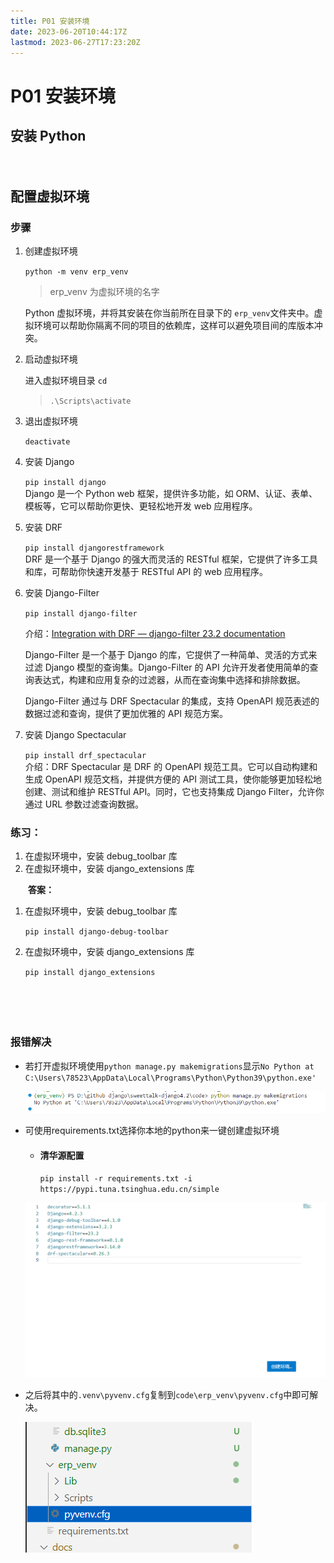 ```yaml
---
title: P01 安装环境
date: 2023-06-20T10:44:17Z
lastmod: 2023-06-27T17:23:20Z
---
```


# P01 安装环境

## 安装 Python

　　‍

## 配置虚拟环境

### 步骤

1. 创建虚拟环境

    ​`python -m venv erp_venv`​​

    > erp_venv 为虚拟环境的名字
    >

    Python 虚拟环境，并将其安装在你当前所在目录下的 `erp_venv`​​ 文件夹中。虚拟环境可以帮助你隔离不同的项目的依赖库，这样可以避免项目间的库版本冲突。
2. 启动虚拟环境

    进入虚拟环境目录 `cd`​​

    > ​`.\Scripts\activate`​​​
    >
3. 退出虚拟环境

    `deactivate`​
4. 安装 Django

    ​`pip install django`​​  
    Django 是一个 Python web 框架，提供许多功能，如 ORM、认证、表单、模板等，它可以帮助你更快、更轻松地开发 web 应用程序。
5. 安装 DRF

    ​`pip install djangorestframework`​​  
    DRF 是一个基于 Django 的强大而灵活的 RESTful 框架，它提供了许多工具和库，可帮助你快速开发基于 RESTful API 的 web 应用程序。
6. 安装 Django-Filter

    ​`pip install django-filter`​​

    介绍：[Integration with DRF — django-filter 23.2 documentation](https://django-filter.readthedocs.io/en/stable/guide/rest_framework.html#drf-integration)

    Django-Filter 是一个基于 Django 的库，它提供了一种简单、灵活的方式来过滤 Django 模型的查询集。Django-Filter 的 API 允许开发者使用简单的查询表达式，构建和应用复杂的过滤器，从而在查询集中选择和排除数据。

    Django-Filter 通过与 DRF Spectacular 的集成，支持 OpenAPI 规范表述的数据过滤和查询，提供了更加优雅的 API 规范方案。
7. 安装 Django Spectacular

    ​`pip install drf_spectacular`​​  
    介绍：DRF Spectacular 是 DRF 的 OpenAPI 规范工具。它可以自动构建和生成 OpenAPI 规范文档，并提供方便的 API 测试工具，使你能够更加轻松地创建、测试和维护 RESTful API。同时，它也支持集成 Django Filter，允许你通过 URL 参数过滤查询数据。

### **练习**：

1. 在虚拟环境中，安装 debug_toolbar 库
2. 在虚拟环境中，安装 django_extensions 库

　　**答案：**

1. 在虚拟环境中，安装 debug_toolbar 库

    ​`pip install django-debug-toolbar`​​
2. 在虚拟环境中，安装 django_extensions 库

    ​`pip install django_extensions`​

　　‍

　　‍

### 报错解决

  - 若打开虚拟环境使用`python manage.py makemigrations`显示`No Python at C:\Users\78523\AppData\Local\Programs\Python\Python39\python.exe'`  
  
    ​![image](assets\2023-08-11_094018.png)​  

  - 可使用requirements.txt选择你本地的python来一键创建虚拟环境   
  
    - #### 清华源配置
        `pip install -r requirements.txt -i https://pypi.tuna.tsinghua.edu.cn/simple`

    ​![image](assets\2023-08-11_094047.png)    
    

  - 之后将其中的`.venv\pyvenv.cfg`复制到`code\erp_venv\pyvenv.cfg`中即可解决。

    ​![image](assets\2023-08-11_094112.png)​



　　‍
